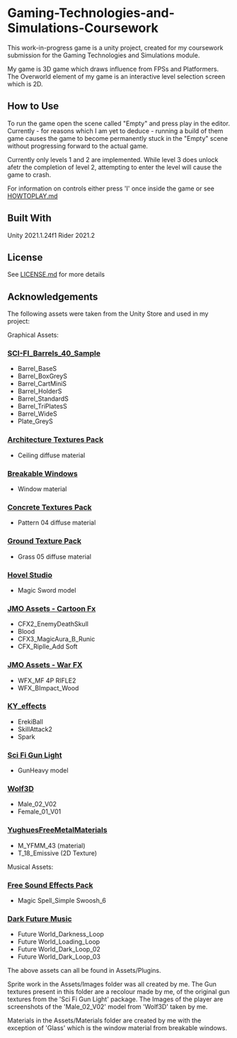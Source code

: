 Gaming-Technologies-and-Simulations-Coursework
==============================================

This work-in-progress game is a unity project, created for my coursework submission for the Gaming Technologies and Simulations module.

My game is 3D game which draws influence from FPSs and Platformers. The Overworld element of my game is an interactive level selection screen which is 2D.

How to Use
-------------

To run the game open the scene called "Empty" and press play in the editor. Currently - for reasons which I am yet to deduce - running a build of them game causes the game to become permanently stuck in the "Empty" scene without progressing forward to the actual game.

Currently only levels 1 and 2 are implemented. While level 3 does unlock afetr the completion of level 2, attempting to enter the level will cause the game to crash.

For information on controls either press 'I' once inside the game or see [HOWTOPLAY.md](HOWTOPLAY.md)

Built With
----------

Unity 2021.1.24f1
Rider 2021.2

License
-------

See [LICENSE.md](LICENSE.md) for more details

Acknowledgements
----------------

The following assets were taken from the Unity Store and used in my project:

Graphical Assets:

  ### [SCI-FI_Barrels_40_Sample](https://assetstore.unity.com/packages/3d/environments/sci-fi/sci-fi-barrels-40-sample-92986)
  - Barrel_BaseS
  - Barrel_BoxGreyS
  - Barrel_CartMiniS
  - Barrel_HolderS
  - Barrel_StandardS
  - Barrel_TriPlatesS
  - Barrel_WideS
  - Plate_GreyS

  ### [Architecture Textures Pack](https://assetstore.unity.com/packages/2d/textures-materials/yughues-free-architectural-materials-13234)
  - Ceiling diffuse material

  ### [Breakable Windows](https://assetstore.unity.com/packages/tools/particles-effects/breakable-windows-110383)
  - Window material

  ### [Concrete Textures Pack](https://assetstore.unity.com/packages/2d/textures-materials/concrete/yughues-free-concrete-materials-12951)
  - Pattern 04 diffuse material

  ### [Ground Texture Pack](https://assetstore.unity.com/packages/2d/textures-materials/floors/yughues-free-ground-materials-13001)
  - Grass 05 diffuse material

  ### [Hovel Studio](https://assetstore.unity.com/packages/3d/props/weapons/magic-swords-97694)
  - Magic Sword model

  ### [JMO Assets - Cartoon Fx](https://assetstore.unity.com/packages/vfx/particles/cartoon-fx-free-109565)
  - CFX2_EnemyDeathSkull
  - Blood
  - CFX3_MagicAura_B_Runic
  - CFX_Riplle_Add Soft
  
  ### [JMO Assets - War FX](https://assetstore.unity.com/packages/vfx/particles/war-fx-5669)
  - WFX_MF 4P RIFLE2
  - WFX_BImpact_Wood

  ### [KY_effects](https://assetstore.unity.com/packages/vfx/particles/spells/ky-magic-effects-free-21927)
  - ErekiBall
  - SkillAttack2
  - Spark
  
  ### [Sci Fi Gun Light](https://assetstore.unity.com/packages/3d/props/guns/sci-fi-gun-light-87916)
  - GunHeavy model

  ### [Wolf3D](https://assetstore.unity.com/packages/3d/characters/human-characters-free-sample-pack-181554)
  - Male_02_V02
  - Female_01_V01

  ### [YughuesFreeMetalMaterials](https://assetstore.unity.com/packages/2d/textures-materials/metals/yughues-free-metal-materials-12949)
  - M_YFMM_43 (material)
  - T_18_Emissive (2D Texture)

Musical Assets:

  ### [Free Sound Effects Pack](https://assetstore.unity.com/packages/audio/sound-fx/free-sound-effects-pack-155776#content)
  - Magic Spell_Simple Swoosh_6

  ### [Dark Future Music](https://assetstore.unity.com/packages/audio/music/electronic/dark-future-music-3777)
  - Future World_Darkness_Loop
  - Future World_Loading_Loop
  - Future World_Dark_Loop_02
  - Future World_Dark_Loop_03

The above assets can all be found in Assets/Plugins. 

Sprite work in the Assets/Images folder was all created by me. The Gun textures present in this folder are a recolour made by me, of the original gun textures from the 'Sci Fi Gun Light' package. The Images of the player are screenshots of the 'Male_02_V02' model from 'Wolf3D' taken by me.

Materials in the Assets/Materials folder are created by me with the exception of 'Glass' which is the window material from breakable windows.
  
  
